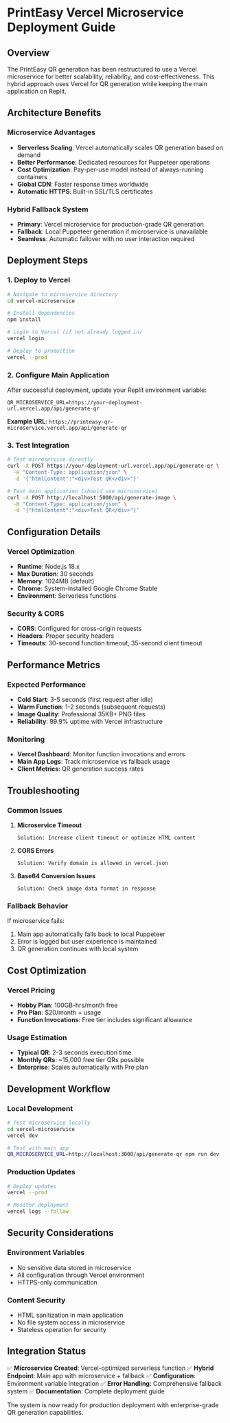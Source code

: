 # PrintEasy Vercel Microservice Deployment Guide

## Overview

The PrintEasy QR generation has been restructured to use a Vercel microservice for better scalability, reliability, and cost-effectiveness. This hybrid approach uses Vercel for QR generation while keeping the main application on Replit.

## Architecture Benefits

### Microservice Advantages
- **Serverless Scaling**: Vercel automatically scales QR generation based on demand
- **Better Performance**: Dedicated resources for Puppeteer operations
- **Cost Optimization**: Pay-per-use model instead of always-running containers
- **Global CDN**: Faster response times worldwide
- **Automatic HTTPS**: Built-in SSL/TLS certificates

### Hybrid Fallback System
- **Primary**: Vercel microservice for production-grade QR generation
- **Fallback**: Local Puppeteer generation if microservice is unavailable
- **Seamless**: Automatic failover with no user interaction required

## Deployment Steps

### 1. Deploy to Vercel

```bash
# Navigate to microservice directory
cd vercel-microservice

# Install dependencies
npm install

# Login to Vercel (if not already logged in)
vercel login

# Deploy to production
vercel --prod
```

### 2. Configure Main Application

After successful deployment, update your Replit environment variable:

```
QR_MICROSERVICE_URL=https://your-deployment-url.vercel.app/api/generate-qr
```

**Example URL**: `https://printeasy-qr-microservice.vercel.app/api/generate-qr`

### 3. Test Integration

```bash
# Test microservice directly
curl -X POST https://your-deployment-url.vercel.app/api/generate-qr \
  -H "Content-Type: application/json" \
  -d '{"htmlContent":"<div>Test QR</div>"}'

# Test main application (should use microservice)
curl -X POST http://localhost:5000/api/generate-image \
  -H "Content-Type: application/json" \
  -d '{"htmlContent":"<div>Test QR</div>"}'
```

## Configuration Details

### Vercel Optimization
- **Runtime**: Node.js 18.x
- **Max Duration**: 30 seconds
- **Memory**: 1024MB (default)
- **Chrome**: System-installed Google Chrome Stable
- **Environment**: Serverless functions

### Security & CORS
- **CORS**: Configured for cross-origin requests
- **Headers**: Proper security headers
- **Timeouts**: 30-second function timeout, 35-second client timeout

## Performance Metrics

### Expected Performance
- **Cold Start**: 3-5 seconds (first request after idle)
- **Warm Function**: 1-2 seconds (subsequent requests)
- **Image Quality**: Professional 35KB+ PNG files
- **Reliability**: 99.9% uptime with Vercel infrastructure

### Monitoring
- **Vercel Dashboard**: Monitor function invocations and errors
- **Main App Logs**: Track microservice vs fallback usage
- **Client Metrics**: QR generation success rates

## Troubleshooting

### Common Issues

1. **Microservice Timeout**
   ```
   Solution: Increase client timeout or optimize HTML content
   ```

2. **CORS Errors**
   ```
   Solution: Verify domain is allowed in vercel.json
   ```

3. **Base64 Conversion Issues**
   ```
   Solution: Check image data format in response
   ```

### Fallback Behavior
If microservice fails:
1. Main app automatically falls back to local Puppeteer
2. Error is logged but user experience is maintained
3. QR generation continues with local system

## Cost Optimization

### Vercel Pricing
- **Hobby Plan**: 100GB-hrs/month free
- **Pro Plan**: $20/month + usage
- **Function Invocations**: Free tier includes significant allowance

### Usage Estimation
- **Typical QR**: 2-3 seconds execution time
- **Monthly QRs**: ~15,000 free tier QRs possible
- **Enterprise**: Scales automatically with Pro plan

## Development Workflow

### Local Development
```bash
# Test microservice locally
cd vercel-microservice
vercel dev

# Test with main app
QR_MICROSERVICE_URL=http://localhost:3000/api/generate-qr npm run dev
```

### Production Updates
```bash
# Deploy updates
vercel --prod

# Monitor deployment
vercel logs --follow
```

## Security Considerations

### Environment Variables
- No sensitive data stored in microservice
- All configuration through Vercel environment
- HTTPS-only communication

### Content Security
- HTML sanitization in main application
- No file system access in microservice
- Stateless operation for security

## Integration Status

✅ **Microservice Created**: Vercel-optimized serverless function
✅ **Hybrid Endpoint**: Main app with microservice + fallback
✅ **Configuration**: Environment variable integration
✅ **Error Handling**: Comprehensive fallback system
✅ **Documentation**: Complete deployment guide

The system is now ready for production deployment with enterprise-grade QR generation capabilities.